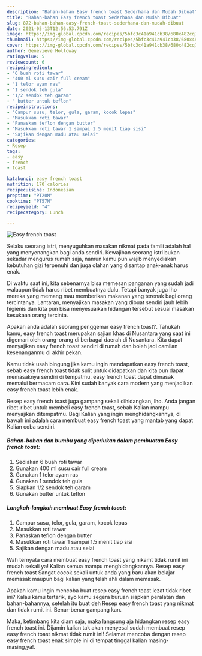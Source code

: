 ```yaml
---
description: "Bahan-bahan Easy french toast Sederhana dan Mudah Dibuat"
title: "Bahan-bahan Easy french toast Sederhana dan Mudah Dibuat"
slug: 872-bahan-bahan-easy-french-toast-sederhana-dan-mudah-dibuat
date: 2021-05-13T12:56:53.791Z
image: https://img-global.cpcdn.com/recipes/5bfc3c41a941cb38/680x482cq70/easy-french-toast-foto-resep-utama.jpg
thumbnail: https://img-global.cpcdn.com/recipes/5bfc3c41a941cb38/680x482cq70/easy-french-toast-foto-resep-utama.jpg
cover: https://img-global.cpcdn.com/recipes/5bfc3c41a941cb38/680x482cq70/easy-french-toast-foto-resep-utama.jpg
author: Genevieve Holloway
ratingvalue: 5
reviewcount: 6
recipeingredient:
- "6 buah roti tawar"
- "400 ml susu cair full cream"
- "1 telor ayam ras"
- "1 sendok teh gula"
- "1/2 sendok teh garam"
- " butter untuk teflon"
recipeinstructions:
- "Campur susu, telor, gula, garam, kocok lepas"
- "Masukkan roti tawar"
- "Panaskan teflon dengan butter"
- "Masukkan roti tawar 1 sampai 1.5 menit tiap sisi"
- "Sajikan dengan madu atau selai"
categories:
- Resep
tags:
- easy
- french
- toast

katakunci: easy french toast 
nutrition: 170 calories
recipecuisine: Indonesian
preptime: "PT20M"
cooktime: "PT57M"
recipeyield: "4"
recipecategory: Lunch

---
```



![Easy french toast](https://img-global.cpcdn.com/recipes/5bfc3c41a941cb38/680x482cq70/easy-french-toast-foto-resep-utama.jpg)

Selaku seorang istri, menyuguhkan masakan nikmat pada famili adalah hal yang menyenangkan bagi anda sendiri. Kewajiban seorang istri bukan sekadar mengurus rumah saja, namun kamu pun wajib menyediakan kebutuhan gizi terpenuhi dan juga olahan yang disantap anak-anak harus enak.

Di waktu  saat ini, kita sebenarnya bisa memesan panganan yang sudah jadi walaupun tidak harus ribet membuatnya dulu. Tetapi banyak juga lho mereka yang memang mau memberikan makanan yang terenak bagi orang tercintanya. Lantaran, menyajikan masakan yang dibuat sendiri jauh lebih higienis dan kita pun bisa menyesuaikan hidangan tersebut sesuai masakan kesukaan orang tercinta. 



Apakah anda adalah seorang penggemar easy french toast?. Tahukah kamu, easy french toast merupakan sajian khas di Nusantara yang saat ini digemari oleh orang-orang di berbagai daerah di Nusantara. Kita dapat menyajikan easy french toast sendiri di rumah dan boleh jadi camilan kesenanganmu di akhir pekan.

Kamu tidak usah bingung jika kamu ingin mendapatkan easy french toast, sebab easy french toast tidak sulit untuk didapatkan dan kita pun dapat memasaknya sendiri di tempatmu. easy french toast dapat dimasak memalui bermacam cara. Kini sudah banyak cara modern yang menjadikan easy french toast lebih enak.

Resep easy french toast juga gampang sekali dihidangkan, lho. Anda jangan ribet-ribet untuk membeli easy french toast, sebab Kalian mampu menyajikan ditempatmu. Bagi Kalian yang ingin menghidangkannya, di bawah ini adalah cara membuat easy french toast yang mantab yang dapat Kalian coba sendiri.

<!--inarticleads1-->

##### Bahan-bahan dan bumbu yang diperlukan dalam pembuatan Easy french toast:

1. Sediakan 6 buah roti tawar
1. Gunakan 400 ml susu cair full cream
1. Gunakan 1 telor ayam ras
1. Gunakan 1 sendok teh gula
1. Siapkan 1/2 sendok teh garam
1. Gunakan  butter untuk teflon




<!--inarticleads2-->

##### Langkah-langkah membuat Easy french toast:

1. Campur susu, telor, gula, garam, kocok lepas
1. Masukkan roti tawar
1. Panaskan teflon dengan butter
1. Masukkan roti tawar 1 sampai 1.5 menit tiap sisi
1. Sajikan dengan madu atau selai




Wah ternyata cara membuat easy french toast yang nikamt tidak rumit ini mudah sekali ya! Kalian semua mampu menghidangkannya. Resep easy french toast Sangat cocok sekali untuk anda yang baru akan belajar memasak maupun bagi kalian yang telah ahli dalam memasak.

Apakah kamu ingin mencoba buat resep easy french toast lezat tidak ribet ini? Kalau kamu tertarik, ayo kamu segera buruan siapkan peralatan dan bahan-bahannya, setelah itu buat deh Resep easy french toast yang nikmat dan tidak rumit ini. Benar-benar gampang kan. 

Maka, ketimbang kita diam saja, maka langsung aja hidangkan resep easy french toast ini. Dijamin kalian tak akan menyesal sudah membuat resep easy french toast nikmat tidak rumit ini! Selamat mencoba dengan resep easy french toast enak simple ini di tempat tinggal kalian masing-masing,ya!.

